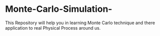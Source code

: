 # Monte-Carlo-Simulation-
This Repository will help you in learning Monte Carlo technique  and there application to real Physical Process around us.
